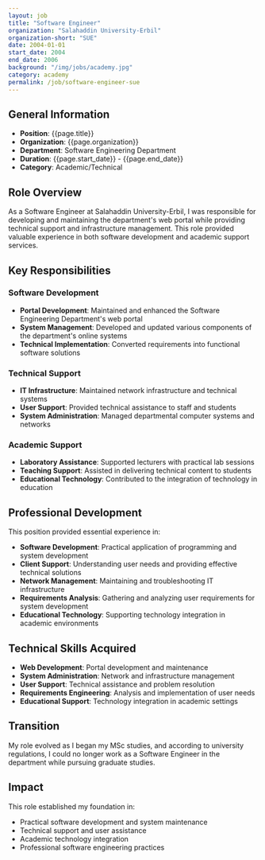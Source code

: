 ```yaml
---
layout: job
title: "Software Engineer"
organization: "Salahaddin University-Erbil"
organization-short: "SUE"
date: 2004-01-01
start_date: 2004
end_date: 2006
background: "/img/jobs/academy.jpg"
category: academy
permalink: /job/software-engineer-sue
---
```


## General Information

- **Position**: {{page.title}}
- **Organization**: {{page.organization}}
- **Department**: Software Engineering Department
- **Duration**: {{page.start_date}} - {{page.end_date}}
- **Category**: Academic/Technical

## Role Overview

As a Software Engineer at Salahaddin University-Erbil, I was responsible for developing and maintaining the department's web portal while providing technical support and infrastructure management. This role provided valuable experience in both software development and academic support services.

## Key Responsibilities

### Software Development
- **Portal Development**: Maintained and enhanced the Software Engineering Department's web portal
- **System Management**: Developed and updated various components of the department's online systems
- **Technical Implementation**: Converted requirements into functional software solutions

### Technical Support
- **IT Infrastructure**: Maintained network infrastructure and technical systems
- **User Support**: Provided technical assistance to staff and students
- **System Administration**: Managed departmental computer systems and networks

### Academic Support
- **Laboratory Assistance**: Supported lecturers with practical lab sessions
- **Teaching Support**: Assisted in delivering technical content to students
- **Educational Technology**: Contributed to the integration of technology in education

## Professional Development

This position provided essential experience in:

- **Software Development**: Practical application of programming and system development
- **Client Support**: Understanding user needs and providing effective technical solutions
- **Network Management**: Maintaining and troubleshooting IT infrastructure
- **Requirements Analysis**: Gathering and analyzing user requirements for system development
- **Educational Technology**: Supporting technology integration in academic environments

## Technical Skills Acquired

- **Web Development**: Portal development and maintenance
- **System Administration**: Network and infrastructure management
- **User Support**: Technical assistance and problem resolution
- **Requirements Engineering**: Analysis and implementation of user needs
- **Educational Support**: Technology integration in academic settings

## Transition

My role evolved as I began my MSc studies, and according to university regulations, I could no longer work as a Software Engineer in the department while pursuing graduate studies.

## Impact

This role established my foundation in:
- Practical software development and system maintenance
- Technical support and user assistance
- Academic technology integration
- Professional software engineering practices
